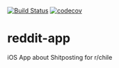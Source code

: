 [![Build Status](https://app.travis-ci.com/bchavarria01/reddit-app.svg?branch=develop)](https://app.travis-ci.com/bchavarria01/reddit-app)
[![codecov](https://codecov.io/gh/bchavarria01/reddit-app/branch/develop/graph/badge.svg?token=MKQ8CQ5NUW)](https://codecov.io/gh/bchavarria01/reddit-app)

# reddit-app
iOS App about Shitposting for r/chile
